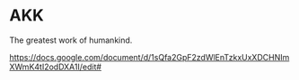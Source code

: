 # AKK
The greatest work of humankind.


https://docs.google.com/document/d/1sQfa2GpF2zdWlEnTzkxUxXDCHNImXWmK4tI2odDXA1I/edit#
